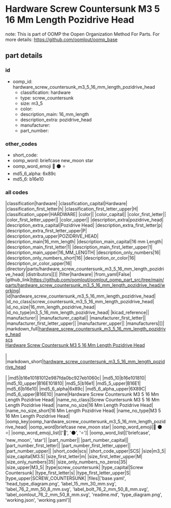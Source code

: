 # Hardware Screw Countersunk M3 5 16 Mm Length Pozidrive Head  

note: This is part of OOMP the Oopen Organization Method For Parts. For more details: https://github.com/oomlout/oomp_base

##  part details





### id
* oomp_id: hardware_screw_countersunk_m3_5_16_mm_length_pozidrive_head
  * classification: hardware
  * type: screw_countersunk
  * size: m3_5
  * color: 
  * description_main: 16_mm_length
  * description_extra: pozidrive_head
  * manufacturer: 
  * part_number: 

### other_codes
* short_code: 
* oomp_word: briefcase new_moon star
* oomp_word_emoji :briefcase: :new_moon: :star:
* md5_6_alpha: 6x89c
* md5_6: b16e10

### all codes 
|classification|hardware|
|classification_capital|Hardware|
|classification_first_letter|h|
|classification_first_letter_upper|H|
|classification_upper|HARDWARE|
|color||
|color_capital||
|color_first_letter||
|color_first_letter_upper||
|color_upper||
|description_extra|pozidrive_head|
|description_extra_capital|Pozidrive Head|
|description_extra_first_letter|p|
|description_extra_first_letter_upper|P|
|description_extra_upper|POZIDRIVE_HEAD|
|description_main|16_mm_length|
|description_main_capital|16 mm Length|
|description_main_first_letter|1|
|description_main_first_letter_upper|1|
|description_main_upper|16_MM_LENGTH|
|description_only_numbers|16|
|description_only_numbers_short|16|
|description_or_color|16|
|description_or_color_upper|16|
|directory|parts/hardware_screw_countersunk_m3_5_16_mm_length_pozidrive_head|
|distributors|[]|
|filter|hardware|
|from_yaml|False|
|github_link|https://github.com/oomlout/oomlout_oomp_part_src/tree/main/parts/hardware_screw_countersunk_m3_5_16_mm_length_pozidrive_head/working|
|id|hardware_screw_countersunk_m3_5_16_mm_length_pozidrive_head|
|id_no_class|screw_countersunk_m3_5_16_mm_length_pozidrive_head|
|id_no_size|16_mm_length_pozidrive_head|
|id_no_type|m3_5_16_mm_length_pozidrive_head|
|kicad_reference||
|manufacturer||
|manufacturer_capital||
|manufacturer_first_letter||
|manufacturer_first_letter_upper||
|manufacturer_upper||
|manufacturers|[]|
|markdown_full|[hardware_screw_countersunk_m3_5_16_mm_length_pozidrive_head](https://github.com/oomlout/oomlout_oomp_part_src/tree/main/parts/hardware_screw_countersunk_m3_5_16_mm_length_pozidrive_head/working)<br>[scs](https://github.com/oomlout/oomlout_oomp_part_src/tree/main/parts/hardware_screw_countersunk_m3_5_16_mm_length_pozidrive_head/working)<br>[Hardware Screw Countersunk M3 5 16 Mm Length Pozidrive Head](https://github.com/oomlout/oomlout_oomp_part_src/tree/main/parts/hardware_screw_countersunk_m3_5_16_mm_length_pozidrive_head/working)<br><br>|
|markdown_short|[hardware_screw_countersunk_m3_5_16_mm_length_pozidrive_head](https://github.com/oomlout/oomlout_oomp_part_src/tree/main/parts/hardware_screw_countersunk_m3_5_16_mm_length_pozidrive_head/working)<br><br>|
|md5|b16e10181012e987fda0bc927eb1060c|
|md5_10|b16e101810|
|md5_10_upper|B16E101810|
|md5_5|b16e1|
|md5_5_upper|B16E1|
|md5_6|b16e10|
|md5_6_alpha|6x89c|
|md5_6_alpha_upper|6X89C|
|md5_6_upper|B16E10|
|name|Hardware Screw Countersunk M3 5 16 Mm Length Pozidrive Head|
|name_no_class|Screw Countersunk M3 5 16 Mm Length Pozidrive Head|
|name_no_size|16 Mm Length Pozidrive Head|
|name_no_size_short|16 Mm Length Pozidrive Head|
|name_no_type|M3 5 16 Mm Length Pozidrive Head|
|oomp_key|oomp_hardware_screw_countersunk_m3_5_16_mm_length_pozidrive_head|
|oomp_word|briefcase new_moon star|
|oomp_word_emoji|:briefcase: :new_moon: :star:|
|oomp_word_emoji_list|[':briefcase:', ':new_moon:', ':star:']|
|oomp_word_list|['briefcase', 'new_moon', 'star']|
|part_number||
|part_number_capital||
|part_number_first_letter||
|part_number_first_letter_upper||
|part_number_upper||
|short_code|scs|
|short_code_upper|SCS|
|size|m3_5|
|size_capital|M3.5|
|size_first_letter|m|
|size_first_letter_upper|M|
|size_only_numbers|35|
|size_only_numbers_no_zeros|35|
|size_upper|M3_5|
|type|screw_countersunk|
|type_capital|Screw Countersunk|
|type_first_letter|s|
|type_first_letter_upper|S|
|type_upper|SCREW_COUNTERSUNK|
|files|['base.yaml', 'head_type_diagram.png', 'label_15_mm_30_mm.svg', 'label_76_2_mm_50_8_mm.svg', 'label_bolt_76_2_mm_50_8_mm.svg', 'label_oomlout_76_2_mm_50_8_mm.svg', 'readme.md', 'type_diagram.png', 'working.json', 'working.yaml']|
